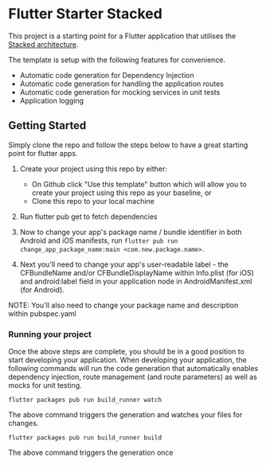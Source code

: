 # Flutter Starter Stacked

This project is a starting point for a Flutter application that utilises the [Stacked architecture](https://pub.dev/packages/stacked).

The template is setup with the following features for convenience.

* Automatic code generation for Dependency Injection
* Automatic code generation for handling the application routes
* Automatic code generation for mocking services in unit tests
* Application logging


## Getting Started

Simply clone the repo and follow the steps below to have a great starting point for flutter apps.

1. Create your project using this repo by either:
    * On Github click "Use this template" button which will allow you to create your project using this repo as your baseline, or
    * Clone this repo to your local machine

2. Run flutter pub get to fetch dependencies

3. Now to change your app's package name / bundle identifier in both Android and iOS manifests, run ```flutter pub run change_app_package_name:main <com.new.package.name>```.

4. Next you'll need to change your app's user-readable label - the CFBundleName and/or CFBundleDisplayName within Info.plist (for iOS) and android:label field in your application node in AndroidManifest.xml (for Android).

NOTE: You'll also need to change your package name and description within pubspec.yaml

### Running your project

Once the above steps are complete, you should be in a good position to start developing your application. When developing your application, the following commands will run the code generation that automatically enables dependency injection, route management (and route parameters) as well as mocks for unit testing.

```
flutter packages pub run build_runner watch
```
The above command triggers the generation and watches your files for changes.

```
flutter packages pub run build_runner build
```
The above command triggers the generation once